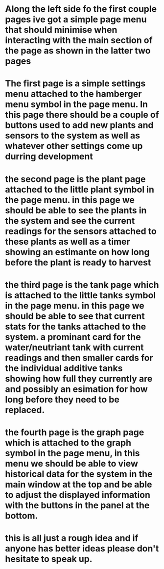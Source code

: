 # Along the left side fo the first couple pages ive got a simple page menu that should minimise when interacting with the main section of the page as shown in the latter two pages

# The first page is a simple settings menu attached to the hamberger menu symbol in the page menu. In this page there should be a couple of buttons used to add new plants and sensors to the system as well as whatever other settings come up durring development
# the second page is the plant page attached to the little plant symbol in the page menu. in this page we should be able to see the plants in the system and see the current readings for the sensors attached to these plants as well as a timer showing an estimante on how long before the plant is ready to harvest
# the third page is the tank page which is attached to the little tanks symbol in the page menu. in this page we should be able to see that current stats for the tanks attached to the system. a prominant card for the water/neutriant tank with current readings and then smaller cards for the individual additive tanks showing how full they currently are and possibly an esimation for how long before they need to be replaced.
# the fourth page is the graph page which is attached to the graph symbol in the page menu, in this menu we should be able to view historical data for the system in the main window at the top and be able to adjust the displayed information with the buttons in the panel at the bottom. 

# this is all just a rough idea and if anyone has better ideas please don't hesitate to speak up. 
